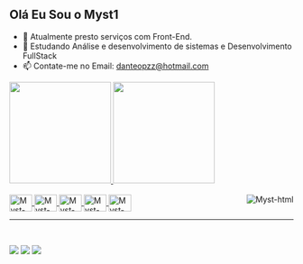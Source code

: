 ## Olá Eu Sou o Myst1


- 🔭 Atualmente presto serviços com Front-End.
- 🌱 Estudando Análise e desenvolvimento de sistemas e Desenvolvimento FullStack
- 📫 Contate-me no Email: danteopzz@hotmail.com

<div>

  <a href="https://github.com/Myst1-Dev1">
   <img height="180em" src="https://github-readme-stats.vercel.app/api?username=Myst1-Dev1&show_icons=true&theme=dark&include_all_commits=true&count_private=true">
    <img height="180em" src="https://github-readme-stats.vercel.app/api/top-langs/?username=Myst1-Dev1&layout=compact&langs_count=16&theme=dark">
</div>
  
<div style="display: inline_block"><br>
  <img align="center" alt="Myst-html" height="30" width="40" src="https://cdn.jsdelivr.net/gh/devicons/devicon/icons/html5/html5-original.svg" />
  <img align="center" alt="Myst-html" height="30" width="40" src="https://cdn.jsdelivr.net/gh/devicons/devicon/icons/css3/css3-original.svg" />
  <img align="center" alt="Myst-html" height="30" width="40" src="https://cdn.jsdelivr.net/gh/devicons/devicon/icons/javascript/javascript-original.svg" />
  <img align="center" alt="Myst-html" height="30" width="40" src="https://cdn.jsdelivr.net/gh/devicons/devicon/icons/bootstrap/bootstrap-original.svg" />
  <img align="center" alt="Myst-html" height="30" width="40" src="https://cdn.jsdelivr.net/gh/devicons/devicon/icons/react/react-original.svg" />
  <img align="right" alt="Myst-html" src="https://123emoji.com/wp-content/uploads/2017/08/sticker-1-216.png" />
  </div>

  <hr>
  <br>
  
  <div>
    
   <a href="mailto:danteopzz1@gmail.com"><img src="https://img.shields.io/badge/Gmail-D14836?style=for-the-badge&logo=gmail&logoColor=white"></a>
    <a href="https://www.instagram.com/myst1_prog/"><img src="https://img.shields.io/badge/Instagram-E4405F?style=for-the-badge&logo=instagram&logoColor=white"></a>
    <a href="https://www.linkedin.com/in/myst1-dev/"><img src="https://img.shields.io/badge/LinkedIn-0077B5?style=for-the-badge&logo=linkedin&logoColor=white"></a>
    
  </div>
